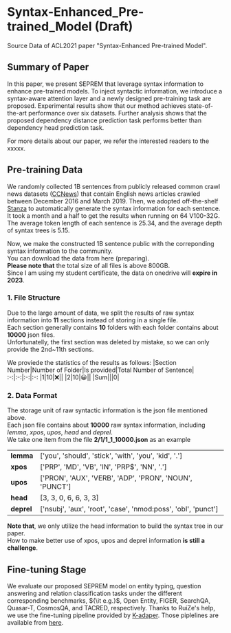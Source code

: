 # Syntax-Enhanced_Pre-trained_Model (Draft)
Source Data of ACL2021 paper "Syntax-Enhanced Pre-trained Model". 


## Summary of  Paper
In this paper, we present SEPREM that leverage syntax information to enhance pre-trained models. To inject syntactic information, we introduce a syntax-aware attention layer and a newly designed pre-training task are proposed. Experimental results show that our method achieves state-of-the-art performance over six datasets. Further analysis shows that the proposed dependency distance prediction task performs better than dependency head prediction task.

For more details about our paper, we refer the interested readers to the xxxxx.

## Pre-training Data
We randomly collected 1B sentences from publicly released common crawl news datasets ([CCNews](https://commoncrawl.org/)) that contain English news articles crawled between December 2016 and March 2019.  Then, we adopted off-the-shelf [Stanza](https://github.com/stanfordnlp/stanza) to automatically generate the syntax information for each sentence. 
It took a month and a half to get the results when running on 64 V100-32G. The average token length of each sentence is 25.34, and the average depth of syntax trees is 5.15.</br>

Now, we make the constructed 1B sentence public with the correponding syntax information to the community.</br>
You can download the data from here (preparing).</br>
<b>Please note that</b> the total size of all files is above 800GB.</br>
Since I am using my student certificate, the data on onedrive will <b>expire in 2023</b>.

### 1. File Structure
Due to the large amount of data,  we split the results of raw syntax information into **11** sections instead of storing in a single file. </br>
Each section generally contains **10** folders with each folder contains about **10000** json files.</br>
Unfortunatelly, the first section was deleted by mistake, so we can only provide the  2nd~11th sections.</br>

We proviede the statistics of the results as follows:
|Section Number|Number of Folder|Is provided|Total Number of Sentence|
:-:|:-:|:-:|:-:
|1|10|:x:||
|2|10|:grinning:||
|Sum|||0|

### 2. Data Format
The storage unit of raw syntactic information is the json file mentioned above. </br>
Each json file contains about **10000** raw syntax information, including *lemma*, *xpos*, *upos*, *head* and *deprel*.</br>
We take one  item from the file **2/1/1_1_10000.json** as an example

<table>
  <tr>
    <td><b>lemma</b></td> 
    <td>['you', 'should', 'stick', 'with', 'you', 'kid', '.']</td> 
    </tr>
  <tr>
    <td><b>xpos</b></td> 
    <td>['PRP', 'MD', 'VB', 'IN', 'PRP$', 'NN', '.']</td> 
  </tr>
  <tr>
    <td><b>upos</b></td> 
    <td>['PRON', 'AUX', 'VERB', 'ADP', 'PRON', 'NOUN', 'PUNCT']</td> 
  </tr>
  <tr>
    <td><b>head</b></td> 
    <td>[3, 3, 0, 6, 6, 3, 3]</td> 
  </tr>
  <tr>
    <td><b>deprel</b></td> 
    <td>['nsubj', 'aux', 'root', 'case', 'nmod:poss', 'obl', 'punct']</td> 
  </tr>
</table>
<b>Note that</b>, we only utilize the head information to build the syntax tree in our paper.</br>
How to make better use of xpos, upos and deprel information <b>is still a challenge</b>.

<!--
<table>
  <tr>
    <td><b>lemma</b></td> 
    <td>['if', 'you', 'head', 'to', 'a', 'restaurant', 'this', 'weekend', ',', 'you', 'will', 'not', 'get', 'a', 'glass', 'of', 'water', 'without', 'ask', '.']</td> 
    </tr>
  <tr>
    <td><b>xpos</b></td> 
    <td>['IN', 'PRP', 'VBP', 'IN', 'DT', 'NN', 'DT', 'NN', ',', 'PRP', 'MD', 'RB', 'VB', 'DT', 'NN', 'IN', 'NN', 'IN', 'VBG', '.']</td> 
  </tr>
  <tr>
    <td><b>upos</b></td> 
    <td>['SCONJ', 'PRON', 'VERB', 'ADP', 'DET', 'NOUN', 'DET', 'NOUN', 'PUNCT', 'PRON', 'AUX', 'PART', 'VERB', 'DET', 'NOUN', 'ADP', 'NOUN', 'SCONJ', 'VERB', 'PUNCT']</td> 
  </tr>
  <tr>
    <td><b>head</b></td> 
    <td>[3, 3, 13, 6, 6, 3, 8, 3, 13, 13, 13, 13, 0, 15, 13, 17, 15, 19, 13, 13]</td> 
  </tr>
  <tr>
    <td><b>deprel</b></td> 
    <td>['mark', 'nsubj', 'advcl', 'case', 'det', 'obl', 'det', 'obl:tmod', 'punct', 'nsubj', 'aux', 'advmod', 'root', 'det', 'obj', 'case', 'nmod', 'mark', 'advcl', 'punct']</td> 
  </tr>
</table>
-->


## Fine-tuning Stage
We evaluate our proposed SEPREM model on entity typing, question answering and relation classification tasks under the different corresponding benchmarks, ${\it e.g.}$,  Open Entity, FIGER, SearchQA, Quasar-T, CosmosQA, and TACRED, respectively. Thanks to RuiZe's help, we use the fine-tuning pipeline provided by [K-adaper](https://arxiv.org/abs/2002.01808). Those piplelines are available from [here](https://github.com/microsoft/K-Adapter).
